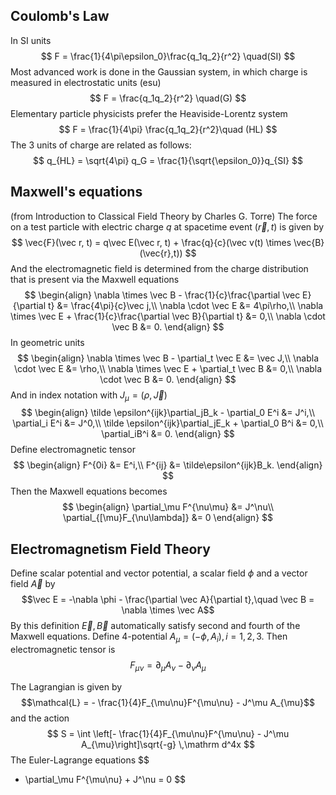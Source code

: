 ## Coulomb's Law
In SI units
$$
F = \frac{1}{4\pi\epsilon_0}\frac{q_1q_2}{r^2} \quad(SI)
$$
Most advanced work is done in the Gaussian system, in which charge is measured in electrostatic units (esu)
$$
F = \frac{q_1q_2}{r^2} \quad(G)
$$
Elementary particle physicists prefer the Heaviside-Lorentz system
$$
F = \frac{1}{4\pi} \frac{q_1q_2}{r^2}\quad (HL)
$$
The 3 units of charge are related as follows:
$$
q_{HL} = \sqrt{4\pi} q_G = \frac{1}{\sqrt{\epsilon_0}}q_{SI}
$$
## Maxwell's equations
(from Introduction to Classical Field Theory by Charles G. Torre)
The force on a test particle with electric charge $q$ at spacetime event $(\vec r, t)$ is given by
$$
\vec{F}(\vec r, t) = q\vec E(\vec r, t) + \frac{q}{c}(\vec v(t) \times \vec{B}(\vec{r},t))
$$
And the electromagnetic field is determined from the charge distribution that is present via the Maxwell equations
$$
\begin{align}
\nabla \times \vec B - \frac{1}{c}\frac{\partial \vec E}{\partial t} &= \frac{4\pi}{c}\vec j,\\
\nabla \cdot \vec E &= 4\pi\rho,\\
\nabla \times \vec E + \frac{1}{c}\frac{\partial \vec B}{\partial t} &= 0,\\
\nabla \cdot \vec B &= 0.
\end{align}
$$
In geometric units
$$
\begin{align}
\nabla \times \vec B - \partial_t \vec E &= \vec J,\\
\nabla \cdot \vec E &= \rho,\\
\nabla \times \vec E + \partial_t \vec B &= 0,\\
\nabla \cdot \vec B &= 0.
\end{align}
$$
And in index notation with $J_\mu = (\rho, \vec J)$
$$
\begin{align}
\tilde \epsilon^{ijk}\partial_jB_k - \partial_0 E^i &= J^i,\\
\partial_i E^i &= J^0,\\
\tilde \epsilon^{ijk}\partial_jE_k + \partial_0 B^i &= 0,\\
\partial_iB^i &= 0.
\end{align}
$$
Define electromagnetic tensor
$$
\begin{align}
F^{0i} &= E^i,\\
F^{ij} &= \tilde\epsilon^{ijk}B_k.
\end{align}
$$
Then the Maxwell equations becomes
$$
\begin{align}
\partial_\mu F^{\nu\mu} &= J^\nu\\
\partial_{[\mu}F_{\nu\lambda]} &= 0
\end{align}
$$
## Electromagnetism Field Theory

Define scalar potential and vector potential, a scalar field $\phi$ and a vector field $\vec A$ by
$$\vec E = -\nabla \phi - \frac{\partial \vec A}{\partial t},\quad \vec B = \nabla \times \vec A$$
By this definition $\vec E,\vec B$ automatically satisfy second and fourth of the Maxwell equations. Define 4-potential $A_\mu = (-\phi, A_i), i=1,2,3$. Then electromagnetic tensor is
$$F_{\mu\nu} = \partial_\mu A_\nu - \partial_\nu A_\mu$$

The Lagrangian is given by
$$\mathcal{L} = - \frac{1}{4}F_{\mu\nu}F^{\mu\nu} - J^\mu A_{\mu}$$
and the action
$$
S = \int  \left[- \frac{1}{4}F_{\mu\nu}F^{\mu\nu} - J^\mu A_{\mu}\right]\sqrt{-g} \,\mathrm d^4x
$$
The Euler-Lagrange equations
$$
- \partial_\mu F^{\mu\nu} + J^\nu = 0
$$